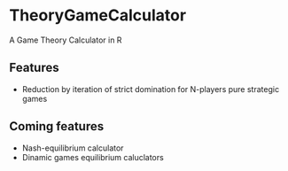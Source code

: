 # TheoryGameCalculator
A Game Theory Calculator in R

## Features
- Reduction by iteration of strict domination for N-players pure strategic games

## Coming features
- Nash-equilibrium calculator
- Dinamic games equilibrium caluclators
